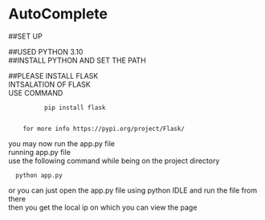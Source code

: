 # AutoComplete

##SET UP 

##USED PYTHON 3.10                                            
##INSTALL PYTHON AND SET THE PATH   

##PLEASE INSTALL FLASK                                                           
  		INTSALATION OF FLASK                                                                            
  		USE COMMAND    
		
		
		      pip install flask  
		      
		      
		for more info https://pypi.org/project/Flask/                                                              
                                                                                                               
                                                                                        
you may now run the app.py file                                                                
  running app.py file                                                                                                          
   use the following command while being on the project directory 
   
   
      python app.py 
      
      
      
      
      
      
  or you can just open the app.py file using python IDLE and run the file from there 	                                                                        																											
then you get the local ip on which you can view the page
  

